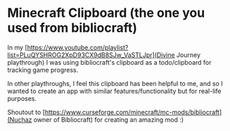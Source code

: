 # Minecraft Clipboard (the one you used from bibliocraft)

In my [https://www.youtube.com/playlist?list=PLuQYSHROG2XpD93CX9dB8SJw_VaSTLJpr](Divine Journey playthrough) I was using bibliocraft's clipboard as a todo/clipboard for tracking game progress.

In other playthroughs, I feel this clipboard has been helpful to me, and so I wanted to create an app with similar features/functionality but for real-life purposes.

Shoutout to [https://www.curseforge.com/minecraft/mc-mods/bibliocraft](Nuchaz owner of Bibliocraft) for creating an amazing mod :)
